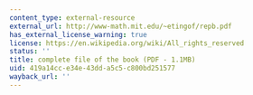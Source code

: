 ```yaml
---
content_type: external-resource
external_url: http://www-math.mit.edu/~etingof/repb.pdf
has_external_license_warning: true
license: https://en.wikipedia.org/wiki/All_rights_reserved
status: ''
title: complete file of the book (PDF - 1.1MB)
uid: 419a14cc-e34e-43dd-a5c5-c800bd251577
wayback_url: ''
---
```

